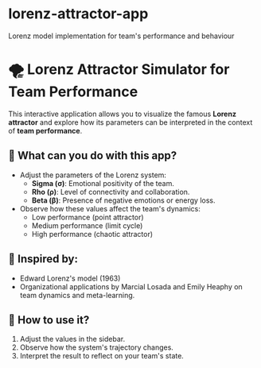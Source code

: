 # lorenz-attractor-app
Lorenz model implementation for team's performance and behaviour
# 🌪️ Lorenz Attractor Simulator for Team Performance

This interactive application allows you to visualize the famous **Lorenz attractor** and explore how its parameters can be interpreted in the context of **team performance**.

## 🎯 What can you do with this app?

- Adjust the parameters of the Lorenz system:
  - **Sigma (σ)**: Emotional positivity of the team.
  - **Rho (ρ)**: Level of connectivity and collaboration.
  - **Beta (β)**: Presence of negative emotions or energy loss.
- Observe how these values affect the team's dynamics:
  - Low performance (point attractor)
  - Medium performance (limit cycle)
  - High performance (chaotic attractor)

## 🧠 Inspired by:
- Edward Lorenz's model (1963)
- Organizational applications by Marcial Losada and Emily Heaphy on team dynamics and meta-learning.

## 🚀 How to use it?

1. Adjust the values in the sidebar.
2. Observe how the system's trajectory changes.
3. Interpret the result to reflect on your team's state.
